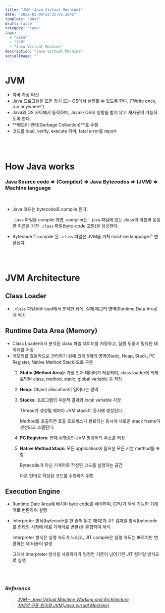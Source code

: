 ```yaml
---
title: "JVM (Java Virtual Machine)"
date: "2022-01-04T22:35:03.284Z"
template: "post"
draft: false
category: "java"
tags:
  - "Java"
  - "JVM"
  - "Java Virtual Machine"
description: "Java Virtual Machine"
socialImage: ""
---
```


# JVM

- 자바 가상 머신
- Java 프로그램을 모든 장치 또는 OS에서 실행할 수 있도록 한다. (”Write once, run anywhere”)
- Java와 OS 사이에서 동작하며, Java가 OS에 영향을 받지 않고 재사용이 가능하도록 한다.
- **메모리 관리(Garbage Collection)**를 수행
- 코드를 load, verify, execute 하며, fatal error를 report

<br>
<br>

# How Java works

### Java Source code ⇒ (Compiler) ⇒ Java Bytecodes ⇒ (JVM) ⇒ Machine language

<br>

- Java 코드는 bytecode로 compile 된다.
    
    `.java` 파일을 compile 하면, compiler는 `.java` 파일에 있는 class의 이름과 동일한 이름을 가진 `.class` 파일(byte-code 포함)을 생성한다.
    
- Bytecode로 compile 된 `.class` 파일은 JVM을 거쳐 machine language로 변환된다.

<br>
<br>

# JVM Architecture

## **Class Loader**

- `.class` 파일들을 load해서 분석한 뒤에, 실제 메모리 영역(Runtime Data Area)에 배치

## **Runtime Data Area (Memory)**

- Class Loader에서 분석된 class 파일 데이터를 저장하고, 실행 도중에 필요한 데이터를 저장
- 메모리를 효율적으로 관리하기 위해 크게 5개의 영역(Static, Heap, Stack, PC Register, Native Method Stack)으로 구분
    1. **Static (Method Area):** 가장 먼저 데이터가 저장되며, class loader에 의해 로딩된 class, method, static, global variable 등 저장
    2. **Heap**: Object allocation이 일어나는 영역
    3. **Stacks:** 프로그램의 부분적 결과와 local variable 저장
        
        Thread가 생성될 때마다 JVM stack이 동시에 생성된다.
        
        Method를 호출하면 호출 프로세스가 완료되는 동시에 새로운 stack frame이 생성되고 소멸된다.
        
    4. **PC Registers:** 현재 실행중인 JVM 명령어의 주소를 저장
    5. **Native Method Stack:** 모든 application에 필요한 모든 기본 method를 포함
        
        Bytecode가 아닌 기계어로 작성된 코드를 실행하는 공간
        
        다른 언어로 작성된 코드를 수행하기 위함
        

## **Execution Engine**

- Runtime Date Area에 배치된 byte code를 해석하며, CPU가 해석 가능한 기계어로 변환하여 실행
- Interpreter 방식(bytecode를 한 줄씩 읽고 해석)과 JIT 컴파일 방식(bytecode를 런타임 시점에 바로 기계어로 변환)을 혼합하여 해석
    
    Interpreter 방식은 실행 속도가 느리고, JIT compile은 실행 속도는 빠르지만 변환하는 데 비용이 발생
    
    그래서 interpreter 방식을 사용하다가 일정한 기준이 넘어가면 JIT 컴파일 방식으로 실행


<br>
<br>

### _Reference_ 
> [_JVM – Java Virtual Machine Working and Architecture_](https://techvidvan.com/tutorials/java-virtual-machine/)  
> [_자바의 구동 원리와 JVM(Java Virtual Machine)_](https://gbsb.tistory.com/2)
